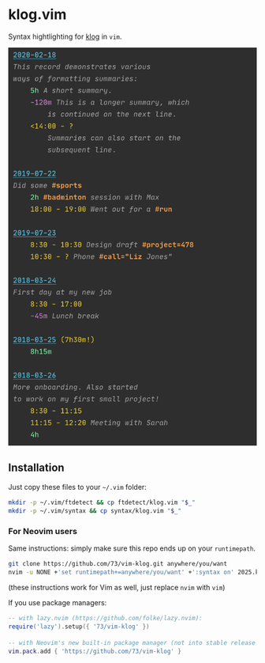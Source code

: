 # klog.vim
Syntax hightlighting for [klog](https://github.com/jotaen/klog) in `vim`.

![screenshot](screenshot.png)

## Installation
Just copy these files to your `~/.vim` folder:
```sh
mkdir -p ~/.vim/ftdetect && cp ftdetect/klog.vim "$_"
mkdir -p ~/.vim/syntax && cp syntax/klog.vim "$_"
```

### For Neovim users
Same instructions: simply make sure this repo ends up on your `runtimepath`.  
```sh
git clone https://github.com/73/vim-klog.git anywhere/you/want
nvim -u NONE +'set runtimepath+=anywhere/you/want' +':syntax on' 2025.klg
```
(these instructions work for Vim as well, just replace `nvim` with `vim`)

If you use package managers:
```lua
-- with lazy.nvim (https://github.com/folke/lazy.nvim):
require('lazy').setup({ '73/vim-klog' })

-- with Neovim's new built-in package manager (not into stable release yet):
vim.pack.add { 'https://github.com/73/vim-klog' }
```

